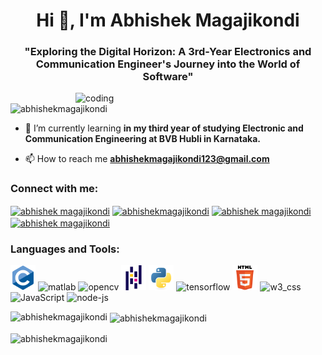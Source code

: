 
<h1 align="center">Hi 👋, I'm Abhishek Magajikondi</h1>
<h3 align="center">"Exploring the Digital Horizon: A 3rd-Year Electronics and Communication Engineer's Journey into the World of Software"</h3>

<img align="right" alt="coding" width="400" src="https://th.bing.com/th?id=OIP.wNGxHlTCsH9zU90WDouoDQHaFj&w=288&h=216&c=8&rs=1&qlt=90&o=6&dpr=1.3&pid=3.1&rm=2">
<p align="left"> <img src="https://komarev.com/ghpvc/?username=abhishekmagajikondi&label=Profile%20views&color=0e75b6&style=flat" alt="abhishekmagajikondi" /> </p>

- 🌱 I’m currently learning **in my third year of studying Electronic and Communication Engineering at BVB Hubli in Karnataka.**

- 📫 How to reach me **abhishekmagajikondi123@gmail.com**

<h3 align="left">Connect with me:</h3>
<p align="left">
<a href="https://kaggle.com/abhishek magajikondi" target="blank"><img align="center" src="https://raw.githubusercontent.com/rahuldkjain/github-profile-readme-generator/master/src/images/icons/Social/kaggle.svg" alt="abhishek magajikondi" height="30" width="40" /></a>
<a href="https://instagram.com/abhishekmagajikondi" target="blank"><img align="center" src="https://raw.githubusercontent.com/rahuldkjain/github-profile-readme-generator/master/src/images/icons/Social/instagram.svg" alt="abhishekmagajikondi" height="30" width="40" /></a>
<a href="https://www.hackerrank.com/abhishek magajikondi" target="blank"><img align="center" src="https://raw.githubusercontent.com/rahuldkjain/github-profile-readme-generator/master/src/images/icons/Social/hackerrank.svg" alt="abhishek magajikondi" height="30" width="40" /></a>
<a href="https://leetcode.com/Abhishek_Magajikondi/" target="blank"><img align="center" src="https://raw.githubusercontent.com/rahuldkjain/github-profile-readme-generator/master/src/images/icons/Social/leet-code.svg" alt="abhishek magajikondi" height="30" width="40" /></a>
 
</p>

<h3 align="left">Languages and Tools:</h3>
<p align="left">
    <img src="https://raw.githubusercontent.com/devicons/devicon/master/icons/c/c-original.svg" alt="c" width="40" height="40"/> 
    <img src="https://upload.wikimedia.org/wikipedia/commons/2/21/Matlab_Logo.png" alt="matlab" width="40" height="40"/>
    <img src="https://www.vectorlogo.zone/logos/opencv/opencv-icon.svg" alt="opencv" width="40" height="40"/>
    <img src="https://raw.githubusercontent.com/devicons/devicon/2ae2a900d2f041da66e950e4d48052658d850630/icons/pandas/pandas-original.svg" alt="pandas" width="40" height="40"/>
    <img src="https://raw.githubusercontent.com/devicons/devicon/master/icons/python/python-original.svg" alt="python" width="40" height="40"/>
    <img src="https://www.vectorlogo.zone/logos/tensorflow/tensorflow-icon.svg" alt="tensorflow" width="40" height="40"/>
    <img src="https://raw.githubusercontent.com/devicons/devicon/master/icons/html5/html5-original-wordmark.svg" alt="html5" width="40" height="40"/>
    <img src="https://www.vectorlogo.zone/logos/w3_css/w3_css-official.svg" alt="w3_css" width="40" height="40"/>
    <img src="https://i0.wp.com/theicom.org/wp-content/uploads/2016/03/js-logo.png?ssl=1" alt="JavaScript" width="40" height="40"/>
    <img src="https://static-00.iconduck.com/assets.00/node-js-icon-454x512-nztofx17.png" alt="node-js" width="40" height="40"/>
</p>



<p><img align="left" src="https://github-readme-stats.vercel.app/api/top-langs?username=abhishekmagajikondi&show_icons=true&locale=en&layout=compact" alt="abhishekmagajikondi" /></p>

<p>&nbsp;<img align="center" src="https://github-readme-stats.vercel.app/api?username=abhishekmagajikondi&show_icons=true&locale=en" alt="abhishekmagajikondi" /></p>

<p><img align="center" src="https://github-readme-streak-stats.herokuapp.com/?user=abhishekmagajikondi&" alt="abhishekmagajikondi" /></p>
